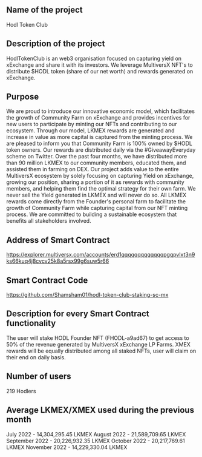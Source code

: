 ## Name of the project
Hodl Token Club

## Description of the project
HodlTokenClub is an web3 organisation focused on capturing yield on xExchange and share it with its investors. We leverage MultiversX NFT's to distribute $HODL token (share of our net worth) and rewards generated on xExchange. 


## Purpose
We are proud to introduce our innovative economic model, which facilitates the growth of Community Farm on xExchange and provides incentives for new users to participate by minting our NFTs and contributing to our ecosystem. Through our model, LKMEX rewards are generated and increase in value as more capital is captured from the minting process. We are pleased to inform you that Community Farm is 100% owned by $HODL token owners.
Our rewards are distributed daily via the #GiveawayEveryday scheme on Twitter. Over the past four months, we have distributed more than 90 million LKMEX to our community members, educated them, and assisted them in farming on DEX. Our project adds value to the entire MultiversX ecosystem by solely focusing on capturing Yield on xExchange, growing our position, sharing a portion of it as rewards with community members, and helping them find the optimal strategy for their own farm.
We never sell the Yield generated in LKMEX and will never do so. All LKMEX rewards come directly from the Founder's personal farm to facilitate the growth of Community Farm while capturing capital from our NFT minting process. We are committed to building a sustainable ecosystem that benefits all stakeholders involved.

## Address of Smart Contract
https://explorer.multiversx.com/accounts/erd1qqqqqqqqqqqqqpgqpvlxt3n9ks66kuq4j8cvcv25k8a5rsx99g6suw5r66

## Smart Contract Code
https://github.com/Shamsham01/hodl-token-club-staking-sc-mx

## Description for every Smart Contract functionality
The user will stake HODL Founder NFT (FHODL-a9ad67) to get access to 50% of the revenue generated by MultiversX xExchange LP Farms. XMEX rewards will be equally distributed among all staked NFTs, user will claim on their end on daily basis. 

## Number of users
219 Hodlers

## Average LKMEX/XMEX used during the previous month
July 2022 - 14,304,295.45 LKMEX
August 2022 - 21,589,709.65 LKMEX
September 2022 - 20,226,932.35 LKMEX
October 2022 - 20,217,769.61 LKMEX
November 2022 - 14,229,330.04 LKMEX
